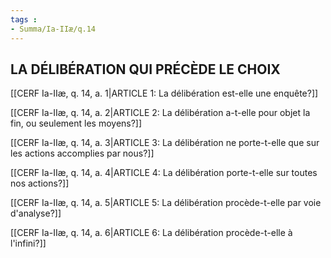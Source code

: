 ```yaml
---
tags : 
- Summa/Ia-IIæ/q.14
---
```


## LA DÉLIBÉRATION QUI PRÉCÈDE LE CHOIX

[[CERF Ia-IIæ, q. 14, a. 1|ARTICLE 1: La délibération est-elle une enquête?]]

[[CERF Ia-IIæ, q. 14, a. 2|ARTICLE 2: La délibération a-t-elle pour objet la fin, ou seulement les moyens?]]

[[CERF Ia-IIæ, q. 14, a. 3|ARTICLE 3: La délibération ne porte-t-elle que sur les actions accomplies par nous?]]

[[CERF Ia-IIæ, q. 14, a. 4|ARTICLE 4: La délibération porte-t-elle sur toutes nos actions?]]

[[CERF Ia-IIæ, q. 14, a. 5|ARTICLE 5: La délibération procède-t-elle par voie d'analyse?]]

[[CERF Ia-IIæ, q. 14, a. 6|ARTICLE 6: La délibération procède-t-elle à l'infini?]]

